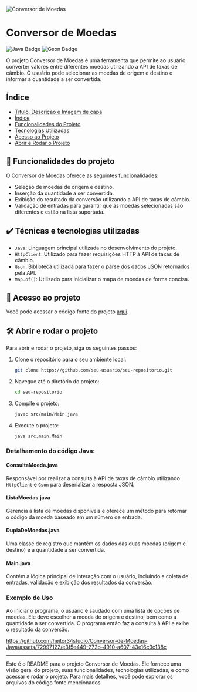 ![Conversor de Moedas](https://github.com/heitor34studio/Conversor-de-Moedas-Java/assets/72997122/452e94b2-dbab-4218-8c84-a16776693a62)

# Conversor de Moedas
![Java Badge](https://img.shields.io/badge/Java-ED8B00?style=for-the-badge&logo=java&logoColor=white) ![Gson Badge](https://img.shields.io/badge/Gson-232F3E?style=for-the-badge&logo=Gson&logoColor=white)

O projeto Conversor de Moedas é uma ferramenta que permite ao usuário converter valores entre diferentes moedas utilizando a API de taxas de câmbio. O usuário pode selecionar as moedas de origem e destino e informar a quantidade a ser convertida.

## Índice 

* [Título, Descrição e Imagem de capa](#conversor-de-moedas)
* [Índice](#índice)
* [Funcionalidades do Projeto](#-funcionalidades-do-projeto)
* [Tecnologias Utilizadas](#%EF%B8%8F-técnicas-e-tecnologias-utilizadas)
* [Acesso ao Projeto](#-acesso-ao-projeto)
* [Abrir e Rodar o Projeto](#%EF%B8%8F-abrir-e-rodar-o-projeto)

## 🔨 Funcionalidades do projeto

O Conversor de Moedas oferece as seguintes funcionalidades:

- Seleção de moedas de origem e destino.
- Inserção da quantidade a ser convertida.
- Exibição do resultado da conversão utilizando a API de taxas de câmbio.
- Validação de entradas para garantir que as moedas selecionadas são diferentes e estão na lista suportada.

## ✔️ Técnicas e tecnologias utilizadas

- `Java`: Linguagem principal utilizada no desenvolvimento do projeto.
- `HttpClient`: Utilizado para fazer requisições HTTP à API de taxas de câmbio.
- `Gson`: Biblioteca utilizada para fazer o parse dos dados JSON retornados pela API.
- `Map.of()`: Utilizado para inicializar o mapa de moedas de forma concisa.

## 📁 Acesso ao projeto

Você pode acessar o código fonte do projeto [aqui](https://github.com/heitor34studio/Conversor-de-Moedas-Java).

## 🛠️ Abrir e rodar o projeto

Para abrir e rodar o projeto, siga os seguintes passos:

1. Clone o repositório para o seu ambiente local:
    ```sh
    git clone https://github.com/seu-usuario/seu-repositorio.git
    ```

2. Navegue até o diretório do projeto:
    ```sh
    cd seu-repositorio
    ```

3. Compile o projeto:
    ```sh
    javac src/main/Main.java
    ```

4. Execute o projeto:
    ```sh
    java src.main.Main
    ```

### Detalhamento do código Java:

#### ConsultaMoeda.java
Responsável por realizar a consulta à API de taxas de câmbio utilizando `HttpClient` e `Gson` para deserializar a resposta JSON.

#### ListaMoedas.java
Gerencia a lista de moedas disponíveis e oferece um método para retornar o código da moeda baseado em um número de entrada.

#### DuplaDeMoedas.java
Uma classe de registro que mantém os dados das duas moedas (origem e destino) e a quantidade a ser convertida.

#### Main.java
Contém a lógica principal de interação com o usuário, incluindo a coleta de entradas, validação e exibição dos resultados da conversão.

### Exemplo de Uso
Ao iniciar o programa, o usuário é saudado com uma lista de opções de moedas. Ele deve escolher a moeda de origem e destino, bem como a quantidade a ser convertida. O programa então faz a consulta à API e exibe o resultado da conversão.


https://github.com/heitor34studio/Conversor-de-Moedas-Java/assets/72997122/e3f5e449-272b-4910-a607-43e16c3c138c



---

Este é o README para o projeto Conversor de Moedas. Ele fornece uma visão geral do projeto, suas funcionalidades, tecnologias utilizadas, e como acessar e rodar o projeto. Para mais detalhes, você pode explorar os arquivos do código fonte mencionados.
